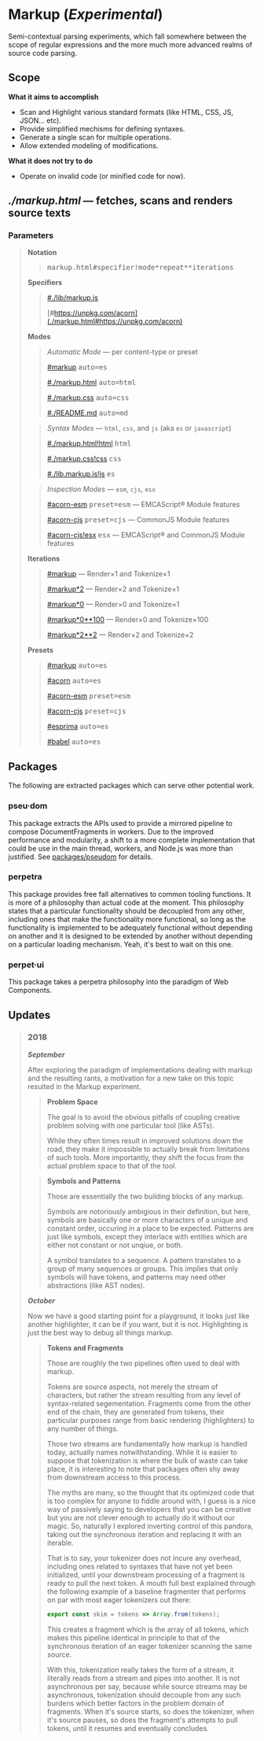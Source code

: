 # Markup (_Experimental_)

Semi-contextual parsing experiments, which fall somewhere between the scope of regular expressions and the more much more advanced realms of source code parsing.

## Scope

**What it aims to accomplish**

- Scan and Highlight various standard formats (like HTML, CSS, JS, JSON... etc).
- Provide simplified mechisms for defining syntaxes.
- Generate a single scan for multiple operations.
- Allow extended modeling of modifications.

**What it does not try to do**

- Operate on invalid code (or minified code for now).

## _./markup.html_ — fetches, scans and renders source texts

### Parameters

> **Notation**
>
> > <pre>markup.html#<samp>specifier</samp>!<samp>mode</samp>*<samp>repeat</samp>**<samp>iterations</samp></pre>
>
> **Specifiers**
>
> > [#./lib/markup.js](./markup.html#./lib/markup.js)
> >
> > [#https://unpkg.com/acorn](./markup.html#https://unpkg.com/acorn)
>
> **Modes**
>
> > _Automatic Mode_ — per content-type or preset
> >
> > [#markup](./markup.html#markup) <kbd>auto=es</kbd>
> >
> > [#./markup.html](./markup.html#./markup.html) <kbd>auto=html</kbd>
> >
> > [#./markup.css](./markup.html#./markup.css) <kbd>auto=css</kbd>
> >
> > [#./README.md](./markup.html#./README.md) <kbd>auto=md</kbd>
>
> > _Syntax Modes_ — `html`, `css`, and `js` (aka `es` or `javascript`)
> >
> > [#./markup.html!html](./markup.html#./markup.html!html) <kbd>html</kbd>
> >
> > [#./markup.css!css](./markup.html#./markup.css!css) <kbd>css</kbd>
> >
> > [#./lib.markup.js!js](./markup.html#./lib.markup.js!js) <kbd>es</kbd>
>
> > _Inspection Modes_ — `esm`, `cjs`, `esx`
> >
> > [#acorn-esm](./markup.html#acorn-esm) <kbd>preset=esm</kbd> — EMCAScript® Module features
> >
> > [#acorn-cjs](./markup.html#acorn-cjs) <kbd>preset=cjs</kbd> — CommonJS Module features
> >
> > [#acorn-cjs!esx](./markup.html#acorn-cjs!esx) <kbd>esx</kbd> — EMCAScript® and CommonJS Module features
>
> **Iterations**
>
> > [#markup](./markup.html#markup) — Render&times;1 and Tokenize&times;1
> >
> > [#markup\*2](./markup.html#markup*2) — Render&times;2 and Tokenize&times;1
> >
> > [#markup\*0](./markup.html#markup*0) — Render&times;0 and Tokenize&times;1
> >
> > [#markup\*0\*\*100](./markup.html#markup*0**100) — Render&times;0 and Tokenize&times;100
> >
> > [#markup\*2\*\*2](./markup.html#markup*2**2) — Render&times;2 and Tokenize&times;2
>
> **Presets**
>
> > [#markup](./markup.html#markup) <kbd>auto=es</kbd>
> >
> > [#acorn](./markup.html#acorn) <kbd>auto=es</kbd>
> >
> > [#acorn-esm](./markup.html#acorn-esm) <kbd>preset=esm</kbd>
> >
> > [#acorn-cjs](./markup.html#acorn-cjs) <kbd>preset=cjs</kbd>
> >
> > [#esprima](./markup.html#esprima) <kbd>auto=es</kbd>
> >
> > [#babel](./markup.html#babel) <kbd>auto=es</kbd>

## Packages

The following are extracted packages which can serve other potential work.

### pseu·dom

This package extracts the APIs used to provide a mirrored pipeline to compose DocumentFragments in workers. Due to the improved performance and modularity, a shift to a more complete implementation that could be use in the main thread, workers, and Node.js was more than justified. See [packages/pseudom](./packages/pseudom/) for details.

### perpetra

This package provides free fall alternatives to common tooling functions. It is more of a philosophy than actual code at the moment. This philosophy states that a particular functionality should be decoupled from any other, including ones that make the functionality more functional, so long as the functionality is implemented to be adequately functional without depending on another and it is designed to be extended by another without depending on a particular loading mechanism. Yeah, it's best to wait on this one.

### perpet·ui

This package takes a perpetra philosophy into the paradigm of Web Components.

## Updates

> ### 2018
>
> **_September_**
>
> After exploring the paradigm of implementations dealing with markup and the resulting rants, a motivation for a new take on this topic resulted in the Markup experiment.
>
> > **Problem Space**
> >
> > The goal is to avoid the obvious pitfalls of coupling creative problem solving with one particular tool (like ASTs).
> >
> > While they often times result in improved solutions down the road, they make it impossible to actually break from limitations of such tools. More importantly, they shift the focus from the actual problem space to that of the tool.
>
> > **Symbols and Patterns**
> >
> > Those are essentially the two building blocks of any markup.
> >
> > Symbols are notoriously ambigious in their definition, but here, symbols are basically one or more characters of a unique and constant order, occuring in a place to be expected. Patterns are just like symbols, except they interlace with entities which are either not constant or not unqiue, or both.
> >
> > A symbol translates to a sequence. A pattern translates to a group of many sequences or groups. This implies that only symbols will have tokens, and patterns may need other abstractions (like AST nodes).
> >
>
> **_October_**
>
> Now we have a good starting point for a playground, it looks just like another highlighter, it can be if you want, but it is not. Highlighting is just the best way to debug all things markup.
>
> > **Tokens and Fragments**
> >
> > Those are roughly the two pipelines often used to deal with markup.
> >
> > Tokens are source aspects, not merely the stream of characters, but rather the stream resulting from any level of syntax-related segementation. Fragments come from the other end of the chain, they are generated from tokens, their particular purposes range from basic rendering (highlighters) to any number of things.
> >
> > Those two streams are fundamentally how markup is handled today, actually names notwithstanding. While it is easier to suppose that tokenization is where the bulk of waste can take place, it is interesting to note that packages often shy away from downstream access to this process.
> >
> > The myths are many, so the thought that its optimized code that is too complex for anyone to fiddle around with, I guess is a nice way of passively saying to developers that you can be creative but you are not clever enough to actually do it without our magic. So, naturally I explored inverting control of this pandora, taking out the synchronous iteration and replacing it with an iterable.
> >
> > That is to say, your tokenizer does not incure any overhead, including ones related to syntaxes that have not yet been initialized, until your downstream processing of a fragment is ready to pull the next token. A mouth full best explained through the following example of a baseline fragmenter that performs on par with most eager tokenizers out there:
> >
> > ```js
> > export const skim = tokens => Array.from(tokens);
> > ```
> >
> > This creates a fragment which is the array of all tokens, which makes this pipeline identical in principle to that of the synchronous iteration of an eager tokenizer scanning the same source.
> >
> > With this, tokenization really takes the form of a stream, it literally reads from a stream and pipes into another. It is not asynchronous per say, because while source streams may be asynchronous, tokenization should decouple from any such burdens which better factors in the problem domain of fragments. When it's source starts, so does the tokenizer, when it's source pauses, so does the fragment's attempts to pull tokens, until it resumes and eventually concludes.
